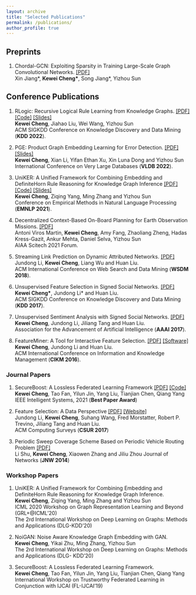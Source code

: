 ```yaml
---
layout: archive
title: "Selected Publications"
permalink: /publications/
author_profile: true
---
```


## Preprints
1. Chordal-GCN: Exploiting Sparsity in Training Large-Scale Graph Convolutional Networks. [\[PDF\]](https://openreview.net/forum?id=rJl05AVtwB) <br>
Xin Jiang\*, **Kewei Cheng\***, Song Jiang\*, Yizhou Sun <br>

## Conference Publications
1. RLogic: Recursive Logical Rule
Learning from Knowledge Graphs. [\[PDF\]](https://web.cs.ucla.edu/~yzsun/papers/2022_KDD_RLogic.pdf) [\[Code\]](https://vivian1993.github.io//publications/) [\[Slides\]](https://drive.google.com/file/d/1O2NhJnr1sc-Sv5vOO2w9JWseQ4vUZCly/view?usp=sharing)<br>
**Kewei Cheng**, Jiahao Liu, Wei Wang, Yizhou Sun <br>
ACM SIGKDD Conference on Knowledge Discovery and Data Mining (**KDD 2022**). 

2. PGE: Product Graph Embedding Learning for Error Detection. [\[PDF\]](https://arxiv.org/pdf/2202.09747.pdf) [\[Slides\]](https://drive.google.com/file/d/12Qz6oSXAKKKUwB6yCaf3oCTjB0mEvN0r/view?usp=sharing) <br> 
**Kewei Cheng**, Xian Li, Yifan Ethan Xu, Xin Luna Dong and Yizhou Sun <br>
International Conference on Very Large Databases (**VLDB 2022**). 

3. UniKER: A Unified Framework for Combining Embedding and DefiniteHorn Rule Reasoning for Knowledge Graph Inference [\[PDF\]](https://aclanthology.org/2021.emnlp-main.769.pdf) [\[Code\]](https://github.com/vivian1993/UniKER) [\[Slides\]](https://drive.google.com/file/d/1DYLzHudklvYKYsyN8OcgwaKHsLHn6Pmy/view?usp=sharing)<br>
**Kewei Cheng**, Ziqing Yang, Ming Zhang and Yizhou Sun <br>
Conference on Empirical Methods in Natural Language Processing (**EMNLP 2021**). 

4. Decentralized Context-Based On-Board Planning for Earth Observation Missions. [\[PDF\]](https://arc.aiaa.org/doi/pdf/10.2514/6.2021-1469) <br>
Antoni Viros Martin, **Kewei Cheng**, Amy Fang, Zhaoliang Zheng, Hadas Kress-Gazit,
Ankur Mehta, Daniel Selva, Yizhou Sun <br>
AIAA Scitech 2021 Forum.

5. Streaming Link Prediction on Dynamic Attributed Networks. [\[PDF\]](https://dl.acm.org/doi/pdf/10.1145/3159652.3159674) <br>
Jundong Li, **Kewei Cheng**, Liang Wu and Huan Liu. <br>
ACM International Conference on Web Search and Data Mining (**WSDM 2018**). 

6. Unsupervised Feature Selection in Signed Social Networks. [\[PDF\]](https://dl.acm.org/doi/pdf/10.1145/3097983.3098106) <br>
**Kewei Cheng\***, Jundong Li\* and Huan Liu. <br>
ACM SIGKDD Conference on Knowledge Discovery and Data Mining (**KDD 2017**). 

7. Unsupervised Sentiment Analysis with Signed Social Networks. [\[PDF\]](https://www.public.asu.edu/~huanliu/papers/AAAI2017.pdf) <br>
**Kewei Cheng**, Jundong Li, Jiliang Tang and Huan Liu. <br>
Association for the Advancement of Artificial Intelligence (**AAAI 2017**). 

8. FeatureMiner: A Tool for Interactive Feature Selection. [\[PDF\]](https://dl.acm.org/doi/pdf/10.1145/2983323.2983329) [\[Software\]](https://jundongl.github.io/scikit-feature/featureminer.html) <br>
**Kewei Cheng**, Jundong Li and Huan Liu. <br>
ACM International Conference on Information and Knowledge Management (**CIKM 2016**). 

### Journal Papers
1. SecureBoost: A Lossless Federated Learning Framework [\[PDF\]](https://arxiv.org/pdf/1901.08755.pdf) [\[Code\]](https://github.com/FederatedAI/FATE)  <br>
**Kewei Cheng**, Tao Fan, Yilun Jin, Yang Liu, Tianjian Chen, Qiang Yang <br>
IEEE Intelligent Systems, 2021 (**Best Paper Award**) 

2. Feature Selection: A Data Perspective [\[PDF\]](https://arxiv.org/pdf/1601.07996.pdf) [\[Website\]](https://jundongl.github.io/scikit-feature/) <br>
Jundong Li, **Kewei Cheng**, Suhang Wang, Fred Morstatter, Robert P. Trevino, Jiliang
Tang and Huan Liu. <br>
ACM Computing Surveys (**CSUR 2017**)

3. Periodic Sweep Coverage Scheme Based on Periodic Vehicle Routing Problem [\[PDF\]](http://www.cs.csi.cuny.edu/~zhangx/papers/J_2014_JN_Shu_CZZ.pdf)<br>
Li Shu, **Kewei Cheng**, Xiaowen Zhang and Jiliu Zhou
Journal of Networks (**JNW 2014**)

### Workshop Papers
1. UniKER: A Unified Framework for Combining Embedding and DefiniteHorn Rule Reasoning for Knowledge Graph Inference. <br>
**Kewei Cheng**, Ziqing Yang, Ming Zhang and Yizhou Sun <br> 
ICML 2020 Workshop on Graph Representation Learning and Beyond (GRL+@ICML’20) <br> 
The 2rd International Workshop on Deep Learning on Graphs: Methods and Applications (DLG-KDD’20)

2. NoiGAN: Noise Aware Knowledge Graph Embedding with GAN. <br>
**Kewei Cheng**, Yikai Zhu, Ming Zhang, Yizhou Sun <br>
The 2rd International Workshop on Deep Learning on Graphs: Methods and Applications (DLG-
KDD’20)

3. SecureBoost: A Lossless Federated Learning Framework. <br>
**Kewei Cheng**, Tao Fan, Yilun Jin, Yang Liu, Tianjian Chen, Qiang Yang <br>
International Workshop on Trustworthy Federated Learning in Conjunction with IJCAI
(FL-IJCAI’19)



